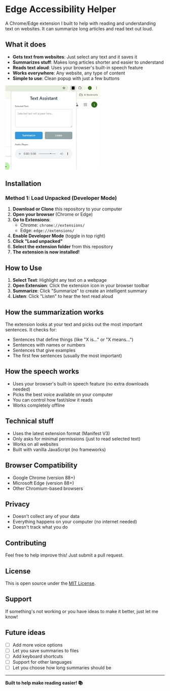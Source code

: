 # Edge Accessibility Helper

A Chrome/Edge extension I built to help with reading and understanding text on websites. It can summarize long articles and read text out loud.

## What it does

- **Gets text from websites**: Just select any text and it saves it
- **Summarizes stuff**: Makes long articles shorter and easier to understand
- **Reads text aloud**: Uses your browser's built-in speech feature
- **Works everywhere**: Any website, any type of content
- **Simple to use**: Clean popup with just a few buttons

![Extension Popup](TextAssistantScreenshot.jpg)


## Installation

### Method 1: Load Unpacked (Developer Mode)

1. **Download or Clone** this repository to your computer
2. **Open your browser** (Chrome or Edge)
3. **Go to Extensions**:
   - Chrome: `chrome://extensions/`
   - Edge: `edge://extensions/`
4. **Enable Developer Mode** (toggle in top right)
5. **Click "Load unpacked"**
6. **Select the extension folder** from this repository
7. **The extension is now installed!**



## How to Use

1. **Select Text**: Highlight any text on a webpage
2. **Open Extension**: Click the extension icon in your browser toolbar
3. **Summarize**: Click "Summarize" to create an intelligent summary
4. **Listen**: Click "Listen" to hear the text read aloud

## How the summarization works

The extension looks at your text and picks out the most important sentences. It checks for:
- Sentences that define things (like "X is..." or "X means...")
- Sentences with names or numbers
- Sentences that give examples
- The first few sentences (usually the most important)

## How the speech works

- Uses your browser's built-in speech feature (no extra downloads needed)
- Picks the best voice available on your computer
- You can control how fast/slow it reads
- Works completely offline

## Technical stuff

- Uses the latest extension format (Manifest V3)
- Only asks for minimal permissions (just to read selected text)
- Works on all websites
- Built with vanilla JavaScript (no frameworks)

## Browser Compatibility

-  Google Chrome (version 88+)
-  Microsoft Edge (version 88+)
-  Other Chromium-based browsers

## Privacy

- Doesn't collect any of your data
- Everything happens on your computer (no internet needed)
- Doesn't track what you do

## Contributing

Feel free to help improve this! Just submit a pull request.

## License

This is open source under the [MIT License](LICENSE).

## Support


If something's not working or you have ideas to make it better, just let me know!

## Future ideas

- [ ] Add more voice options
- [ ] Let you save summaries to files
- [ ] Add keyboard shortcuts
- [ ] Support for other languages
- [ ] Let you choose how long summaries should be

---

**Built to help make reading easier! 📚**
